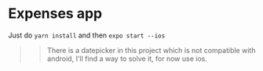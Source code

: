# Expenses app

Just do
`yarn install` and then `expo start --ios`

>> There is a datepicker in this project which is not compatible with android, I'll find a way to solve it, for now use ios.
